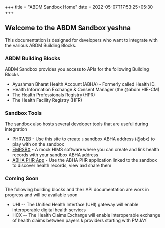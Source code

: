 +++
title = "ABDM Sandbox Home"
date = 2022-05-07T17:53:25+05:30
+++

## Welcome to the ABDM Sandbox yeshna

This documentation is designed for developers who want to integrate with the various ABDM Building Blocks. 

### ABDM Building Blocks 
ABDM Sandbox provides you access to APIs for the following Building Blocks 

- Ayushman Bharat Health Account (ABHA) - Formerly called Health ID. 
- Health Information Exchange & Consent Manager (the @abdm HIE-CM)
- The Health Professionals Registry (HPR)
- The Health Facility Registry (HFR) 

### Sandbox Tools 
The sandbox also hosts several developer tools that are useful during integration

- [PHRWEB](https://phrsbx.abdm.gov.in/) - Use this site to create a sandbox ABHA address (@sbx) to play with on the sandbox 
- [EMRSBX](https://emrsbx.abdm.gov.in) - A mock HIMS software where you can create and link health records with your sandbox ABHA address
- [ABHA PHR App](https://phrsbx.abdm.gov.in/) - Use the ABHA PHR application linked to the sandbox to discover health records, view and share them

### Coming Soon
The following building blocks and their API documentation are work in progress and will be available soon 

- UHI -- The Unified Health Interface (UHI) gateway will enable interoperable digital health services 
- HCX -- The Health Claims Exchange will enable interoperable exchange of health claims between payers & providers starting with PMJAY 
 
